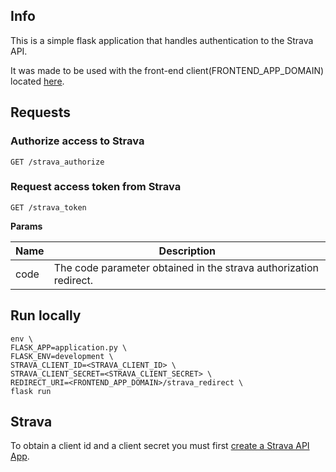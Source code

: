 ## Info

This is a simple flask application that handles authentication to the Strava API.

It was made to be used with the front-end client(FRONTEND_APP_DOMAIN) located [here](https://github.com/ddominguez/react-strava-app).


## Requests

### Authorize access to Strava

```GET /strava_authorize```

### Request access token from Strava

```GET /strava_token```

**Params**

Name | Description
---- | -------------
code | The code parameter obtained in the strava authorization redirect.

## Run locally
```
env \
FLASK_APP=application.py \
FLASK_ENV=development \
STRAVA_CLIENT_ID=<STRAVA_CLIENT_ID> \
STRAVA_CLIENT_SECRET=<STRAVA_CLIENT_SECRET> \
REDIRECT_URI=<FRONTEND_APP_DOMAIN>/strava_redirect \
flask run
```

## Strava
To obtain a client id and a client secret you must first [create a Strava API App](https://developers.strava.com/).